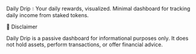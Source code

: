 Daily Drip 💧
Your daily rewards, visualized.
Minimal dashboard for tracking daily income from staked tokens.

🚫 Disclaimer

Daily Drip is a passive dashboard for informational purposes only. It does not hold assets, perform transactions, or offer financial advice.
